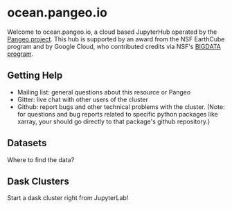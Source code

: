 # ocean.pangeo.io

Welcome to ocean.pangeo.io, a cloud based JupyterHub operated by the [Pangeo project](http://pangeo.io). This hub is supported by an award from the NSF EarthCube program and by Google Cloud, who contributed credits via NSF's [BIGDATA program](https://www.nsf.gov/news/news_summ.jsp?cntn_id=244450).

## Getting Help

- Mailing list: general questions about this resource or Pangeo
- Gitter: live chat with other users of the cluster
- Github: report bugs and other technical problems with the cluster. (Note: for questions and bug reports related to specific python packages like xarray, your should go directly to that package's github repository.)

## Datasets

Where to find the data?

## Dask Clusters

Start a dask cluster right from JupyterLab!
